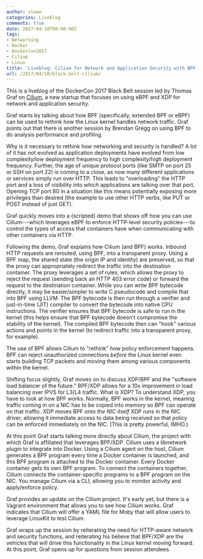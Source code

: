 ```yaml
---
author: slowe
categories: Liveblog
comments: true
date: 2017-04-18T00:00:00Z
tags:
- Networking
- Docker
- DockerCon2017
- Cilium
- Linux
title: 'Liveblog: Cilium for Network and Application Security with BPF and XDP'
url: /2017/04/18/black-belt-cilium/
---
```


This is a liveblog of the DockerCon 2017 Black Belt session led by Thomas Graf on [Cilium][link-1], a new startup that focuses on using eBPF and XDP for network and application security.<!--more-->

Graf starts by talking about how BPF (specifically, extended BPF or eBPF) can be used to rethink how the Linux kernel handles network traffic. Graf points out that there is another session by Brendan Gregg on using BPF to do analysis performance and profiling.

Why is it necessary to rethink how networking and security is handled? A lot of it has not evolved as application deployments have evolved from low complexity/low deployment frequency to high complexity/high deployment frequency. Further, the age of unique protocol ports (like SMTP on port 25 or SSH on port 22) is coming to a close, as now many different applications or services simply run over HTTP. This leads to "overloading" the HTTP port and a loss of visibility into _which_ applications are talking over that port. Opening TCP port 80 in a situation like this means potentially exposing more privileges than desired (the example to use other HTTP verbs, like PUT or POST instead of just GET).

Graf quickly moves into a (scripted) demo that shows off how you can use Cilium---which leverages eBPF to enforce HTTP-level security policies---to control the types of access that containers have when communicating with other containers via HTTP.

Following the demo, Graf explains how Cilium (and BPF) works. Inbound HTTP requests are rerouted, using BPF, into a transparent proxy. Using a BPF map, the shared state (the origin IP and identity) are preserved, so that the proxy can appropriately redirect the traffic into the destination container. The proxy leverages a set of rules, which allows the proxy to reject the request (sending back an HTTP 403 error code) or forward the request to the destination container. While you can write BPF bytecode directly, it may be easier/simpler to write C pseudocode and compile that into BPF using LLVM. The BPF bytecode is then run through a verifier and just-in-time (JIT) compiler to convert the bytecode into native CPU instructions. The verifier ensures that BPF bytecode is safe to run in the kernel (this helps ensure that BPF bytecode doesn't compromise the stability of the kernel). The compiled BPF bytecode then can "hook" various actions and points in the kernel (to redirect traffic into a transparent proxy, for example).

The use of BPF allows Cilium to "rethink" how policy enforcement happens. BPF can reject unauthorized connections _before_ the Linux kernel even starts building TCP packets and moving them among various components within the kernel.

Shifting focus slightly, Graf moves on to discuss XDP/BPF and the "software load balancer of the future." BPF/XDP allows for a 10x improvement in load balancing over IPVS for L3/L4 traffic. What is XDP? To understand XDP, you have to look at how BPF works. Normally, BPF works in the kernel, meaning traffic coming in on a NIC has to be copied into memory so BPF can operate on that traffic. XDP moves BPF _onto the NIC itself_ XDP runs in the NIC driver, allowing it immediate access to data being received so that policy can be enforced immediately on the NIC. (This is pretty powerful, IMHO.)

At this point Graf starts talking more directly about Cilium, the project with which Graf is affiliated that leverages BPF/XDP. Cilium uses a libnetwork plugin to integrate into Docker. Using a Cilium agent on the host, Cilium generates a BPF program every time a Docker container is launched, and this BPF program is attached to the Docker container. Every Docker container gets its own BPF program. To connect the containers together, Cilium connects the container-specific programs to a BPF program on the NIC. You manage Cilium via a CLI, allowing you to monitor activity and apply/enforce policy.

Graf provides an update on the Cilium project. It's early yet, but there is a Vagrant environment that allows you to see how Cilium works. Graf indicates that Cilium will offer a YAML file for Moby that will allow users to leverage LinuxKit to test Cilium.

Graf wraps up the session by reiterating the need for HTTP-aware network and security functions, and reiterating his believe that BPF/XDP are the vehicles that will drive this functionality in the Linux kernel moving forward. At this point, Graf opens up for questions from session attendees.

[link-1]: http://cilium.io/
